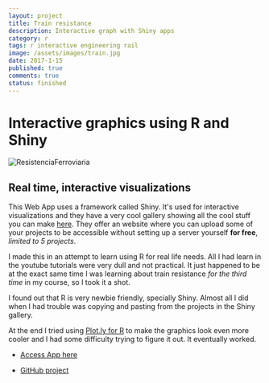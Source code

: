 ```yaml
---
layout: project
title: Train resistance
description: Interactive graph with Shiny apps
category: r
tags: r interactive engineering rail
image: /assets/images/train.jpg
date: 2017-1-15
published: true
comments: true
status: finished
---
```


# Interactive graphics using R and Shiny

<span class="image-fit"><img src="../../assets/images/railroad-resistance.png" alt="ResistenciaFerroviaria" align="center" style="max-width:80%"></span>


## Real time, interactive visualizations

This Web App uses a framework called Shiny. It's used for interactive visualizations and they have a very cool gallery showing all the cool stuff you can make [here][67d95b33]. They offer an website where you can upload some of your projects to be accessible without setting up a server yourself **for free**, *limited to 5 projects*.

I made this in an attempt to learn using R for real life needs. All I had learn in the youtube tutorials were very dull and not practical. It just happened to be at the exact same time I was learning about train resistance *for the third time* in my course, so I took it a shot.

I found out that R is very newbie friendly, specially Shiny. Almost all I did when I had trouble was copying and pasting from the projects in the Shiny gallery.

At the end I tried using [Plot.ly for R](https://plot.ly) to make the graphics look even more cooler and I had some difficulty trying to figure it out. It eventually worked.

  [67d95b33]: https://shiny.rstudio.com/gallery/ "shiny gallery"

  <ul class="actions fit">
    <li><a href="https://yuribecker.shinyapps.io/ResistenciaFerroviaria/" class="button special fit">Access App here</a></li>
  </ul>
  <ul class="actions fit">
    <li><a href="https://github.com/bolokoz/resistenciaRodoviaria" class="button special fit">GitHub project</a></li>
  </ul>
